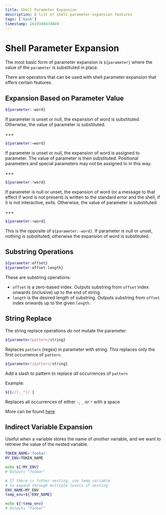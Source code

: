 ```yaml
---
title: Shell Parameter Expansion
description: A list of shell parameter expansion features
tags: ['bash']
timestamp: 1619340474849
---
```


# Shell Parameter Expansion

The most basic form of parameter expansion is `${parameter}` where the value of the `parameter` is substituted in place.

There are operators that can be used with shell parameter expansion that offers certain features.

## Expansion Based on Parameter Value

```bash
${parameter:-word}
```
If parameter is unset or null, the expansion of word is substituted. Otherwise, the value of parameter is substituted.

+++

```bash
${parameter:=word}
```
If parameter is unset or null, the expansion of word is assigned to parameter. The value of parameter is then substituted. Positional parameters and special parameters may not be assigned to in this way.

+++

```bash
${parameter:?word}
```
If parameter is null or unset, the expansion of word (or a message to that effect if word is not present) is written to the standard error and the shell, if it is not interactive, exits. Otherwise, the value of parameter is substituted.

+++

```bash
${parameter:+word}
```
This is the opposite of `${parameter:-word}`. If parameter is null or unset, nothing is substituted, otherwise the expansion of word is substituted. 

## Substring Operations

```bash
${parameter:offset}
${parameter:offset:length}
```
These are substring operations:
- `offset` is a zero-based index. Outputs substring from `offset` index onwards (inclusive) up to the end of string.
- `length` is the desired length of substring. Outputs substring from `offset` index onwards up to the given `length`.

## String Replace
The string replace operations *do not* mutate the parameter.

```bash
${parameter/pattern/string}
```
Replaces `pattern` (regex) in parameter with string. This replaces only the first occurrence of `pattern`. 

```bash
${parameter//pattern/string}
```
Add a slash to pattern to replace *all* occurrences of `pattern`

Example:
```bash
${1//[-_*]/ }
```
Replaces all occurrences of either `-`, `_` or `*` with a space


More can be found [here](https://www.gnu.org/software/bash/manual/html_node/Shell-Parameter-Expansion.html)

## Indirect Variable Expansion
Useful when a variable stores the name of *another* variable, and we want to retrieve the value of the nested variable.

```bash
TOKEN_NAME='foobar'
MY_ENV=TOKEN_NAME

echo ${!MY_ENV}
# Outputs "foobar"

# If there is futher nesting, use temp variable
# to expand through multiple levels of nesting
ENV_NAME=MY_ENV
temp_env=${!ENV_NAME}

echo ${!temp_env}
# Outputs "foobar"
```
